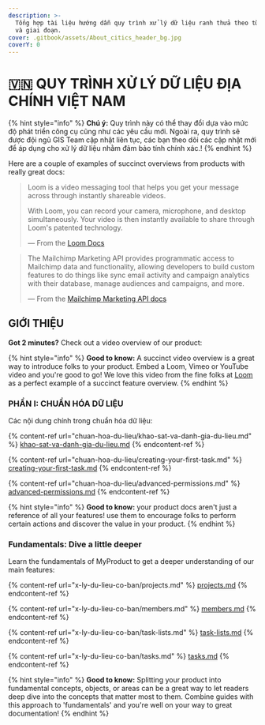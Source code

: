 ```yaml
---
description: >-
  Tổng hợp tài liệu hướng dẫn quy trình xử lý dữ liệu ranh thửa theo từng cấp độ
  và giai đoạn.
cover: .gitbook/assets/About_citics_header_bg.jpg
coverY: 0
---
```


# 🇻🇳 QUY TRÌNH XỬ LÝ DỮ LIỆU ĐỊA CHÍNH VIỆT NAM



{% hint style="info" %}
**Chú ý:** Quy trình này có thể thay đổi dựa vào mức độ phát triển công cụ cũng như các yêu cầu mới. Ngoài ra, quy trình sẽ được đội ngũ GIS Team cập nhật liên tục, các bạn theo dõi các cập nhật mới để áp dụng cho xử lý dữ liệu nhằm đảm bảo tính chính xác.!
{% endhint %}

Here are a couple of examples of succinct overviews from products with really great docs:

> Loom is a video messaging tool that helps you get your message across through instantly shareable videos.
>
> With Loom, you can record your camera, microphone, and desktop simultaneously. Your video is then instantly available to share through Loom's patented technology.
>
> — From the [Loom Docs](https://support.loom.com/hc/en-us/articles/360002158057-What-is-Loom-)

> The Mailchimp Marketing API provides programmatic access to Mailchimp data and functionality, allowing developers to build custom features to do things like sync email activity and campaign analytics with their database, manage audiences and campaigns, and more.
>
> — From the [Mailchimp Marketing API docs](https://mailchimp.com/developer/marketing/docs/fundamentals/)

## GIỚI THIỆU

**Got 2 minutes?** Check out a video overview of our product:

{% hint style="info" %}
**Good to know:** A succinct video overview is a great way to introduce folks to your product. Embed a Loom, Vimeo or YouTube video and you're good to go! We love this video from the fine folks at [Loom](https://loom.com) as a perfect example of a succinct feature overview.
{% endhint %}

### PHẦN I: CHUẨN HÓA DỮ LIỆU

Các nội dung chính trong chuẩn hóa dữ liệu:

{% content-ref url="chuan-hoa-du-lieu/khao-sat-va-danh-gia-du-lieu.md" %}
[khao-sat-va-danh-gia-du-lieu.md](chuan-hoa-du-lieu/khao-sat-va-danh-gia-du-lieu.md)
{% endcontent-ref %}

{% content-ref url="chuan-hoa-du-lieu/creating-your-first-task.md" %}
[creating-your-first-task.md](chuan-hoa-du-lieu/creating-your-first-task.md)
{% endcontent-ref %}

{% content-ref url="chuan-hoa-du-lieu/advanced-permissions.md" %}
[advanced-permissions.md](chuan-hoa-du-lieu/advanced-permissions.md)
{% endcontent-ref %}

{% hint style="info" %}
**Good to know:** your product docs aren't just a reference of all your features! use them to encourage folks to perform certain actions and discover the value in your product.
{% endhint %}

### Fundamentals: Dive a little deeper

Learn the fundamentals of MyProduct to get a deeper understanding of our main features:

{% content-ref url="x-ly-du-lieu-co-ban/projects.md" %}
[projects.md](x-ly-du-lieu-co-ban/projects.md)
{% endcontent-ref %}

{% content-ref url="x-ly-du-lieu-co-ban/members.md" %}
[members.md](x-ly-du-lieu-co-ban/members.md)
{% endcontent-ref %}

{% content-ref url="x-ly-du-lieu-co-ban/task-lists.md" %}
[task-lists.md](x-ly-du-lieu-co-ban/task-lists.md)
{% endcontent-ref %}

{% content-ref url="x-ly-du-lieu-co-ban/tasks.md" %}
[tasks.md](x-ly-du-lieu-co-ban/tasks.md)
{% endcontent-ref %}

{% hint style="info" %}
**Good to know:** Splitting your product into fundamental concepts, objects, or areas can be a great way to let readers deep dive into the concepts that matter most to them. Combine guides with this approach to 'fundamentals' and you're well on your way to great documentation!
{% endhint %}
